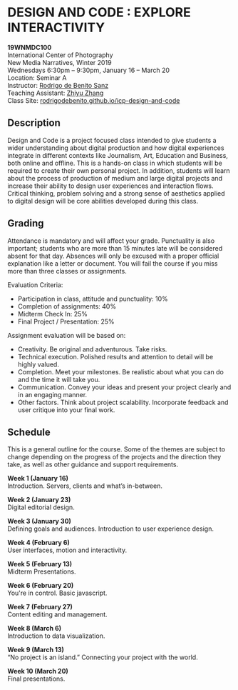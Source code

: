 # DESIGN AND CODE : EXPLORE INTERACTIVITY

**19WNMDC100**  
International Center of Photography  
New Media Narratives, Winter 2019  
Wednesdays 6:30pm – 9:30pm, January 16 – March 20  
Location: Seminar A  
Instructor: [Rodrigo de Benito Sanz](mailto:rodrigo@lobula.com)  
Teaching Assistant: [Zhiyu Zhang](mailto:zzhang18@students.icp.edu)  
Class Site: [rodrigodebenito.github.io/icp-design-and-code](http://rodrigodebenito.github.io/icp-design-and-code/)  

## Description

Design and Code is a project focused class intended to give students a wider understanding about digital production and how digital experiences integrate in different contexts like Journalism, Art, Education and Business, both online and offline. This is a hands-on class in which students will be required to create their own personal project. In addition, students will learn about the process of production of medium and large digital projects and increase their ability to design user experiences and interaction flows. Critical thinking, problem solving and a strong sense of aesthetics applied to digital design will be core abilities developed during this class.

## Grading

Attendance is mandatory and will affect your grade. Punctuality is also important; students who are more than 15 minutes late will be considered absent for that day. Absences will only be excused with a proper official explanation like a letter or document. You will fail the course if you miss more than three classes or assignments.

Evaluation Criteria:

* Participation in class, attitude and punctuality: 10%
* Completion of assignments: 40%
* Midterm Check In: 25%
* Final Project / Presentation: 25%

Assignment evaluation will be based on:

* Creativity. Be original and adventurous. Take risks.
* Technical execution. Polished results and attention to detail will be highly valued.
* Completion. Meet your milestones. Be realistic about what you can do and the time it will take you.
* Communication. Convey your ideas and present your project clearly and in an engaging manner.
* Other factors. Think about project scalability. Incorporate feedback and user critique into your final
work.

## Schedule

This is a general outline for the course. Some of the themes are subject to change depending on the progress of the projects and the direction they take, as well as other guidance and support requirements.

**Week 1 (January 16)**  
Introduction. Servers, clients and what’s in-between.

**Week 2 (January 23)**  
Digital editorial design.

**Week 3 (January 30)**  
Defining goals and audiences. Introduction to user experience design.

**Week 4 (February 6)**  
User interfaces, motion and interactivity.

**Week 5 (February 13)**  
Midterm Presentations.

**Week 6 (February 20)**  
You're in control. Basic javascript.

**Week 7 (February 27)**  
Content editing and management.

**Week 8 (March 6)**  
Introduction to data visualization.

**Week 9 (March 13)**  
“No project is an island.” Connecting your project with the world.

**Week 10 (March 20)**  
Final presentations.


<!-- # Resources

* **[How to setup github](https://docs.google.com/document/d/1dYXRKutXbOoAGy63uFaVqMnULlWaztGmcmz49XTHUTU/edit?usp=sharing)**

* **[What's out there](https://docs.google.com/spreadsheets/d/10_4_J_NXowfyv-fV8q4X4NBFa_3-TL3PbAImDTqk0FA/edit?usp=sharing)** -->
